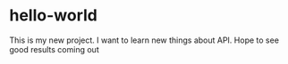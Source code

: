# hello-world
This is my new project.
I want to learn new things about API. 
Hope to see good results coming out

